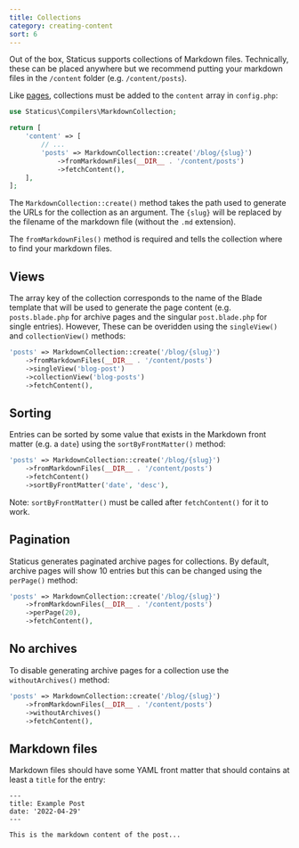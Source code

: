 ```yaml
---
title: Collections
category: creating-content
sort: 6
---
```


Out of the box, Staticus supports collections of Markdown files. Technically, these can be placed anywhere but we recommend putting your markdown files in the `/content` folder (e.g. `/content/posts`).

Like [pages](/docs/pages), collections must be added to the `content` array in `config.php`:

```php
use Staticus\Compilers\MarkdownCollection;

return [
    'content' => [
        // ...
        'posts' => MarkdownCollection::create('/blog/{slug}')
            ->fromMarkdownFiles(__DIR__ . '/content/posts')
            ->fetchContent(),
    ],
];
```

The `MarkdownCollection::create()` method takes the path used to generate the URLs for the collection as an argument. The `{slug}` will be replaced by the filename of the markdown file (without the `.md` extension).

The `fromMarkdownFiles()` method is required and tells the collection where to find your markdown files.

## Views

The array key of the collection corresponds to the name of the Blade template that will be used to generate the page content (e.g. `posts.blade.php` for archive pages and the singular `post.blade.php` for single entries). However, These can be overidden using the `singleView()` and `collectionView()` methods:

```php
'posts' => MarkdownCollection::create('/blog/{slug}')
    ->fromMarkdownFiles(__DIR__ . '/content/posts')
    ->singleView('blog-post')
    ->collectionView('blog-posts')
    ->fetchContent(),
```

## Sorting

Entries can be sorted by some value that exists in the Markdown front matter (e.g. a `date`) using the `sortByFrontMatter()` method:

```php
'posts' => MarkdownCollection::create('/blog/{slug}')
    ->fromMarkdownFiles(__DIR__ . '/content/posts')
    ->fetchContent()
    ->sortByFrontMatter('date', 'desc'),
```

Note: `sortByFrontMatter()` must be called after `fetchContent()` for it to work.

## Pagination

Staticus generates paginated archive pages for collections. By default, archive pages will show 10 entries but this can be changed using the `perPage()` method:

```php
'posts' => MarkdownCollection::create('/blog/{slug}')
    ->fromMarkdownFiles(__DIR__ . '/content/posts')
    ->perPage(20),
    ->fetchContent(),
```

## No archives

To disable generating archive pages for a collection use the `withoutArchives()` method:

```php
'posts' => MarkdownCollection::create('/blog/{slug}')
    ->fromMarkdownFiles(__DIR__ . '/content/posts')
    ->withoutArchives()
    ->fetchContent(),
```

## Markdown files

Markdown files should have some YAML front matter that should contains at least a `title` for the entry:

```
---
title: Example Post
date: '2022-04-29'
---

This is the markdown content of the post...
```
